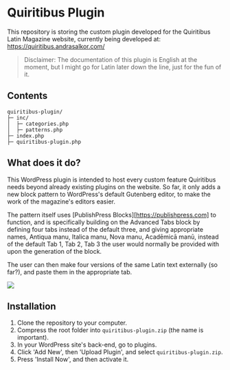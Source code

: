 # Quiritibus Plugin

This repository is storing the custom plugin developed for the Quiritibus Latin Magazine website, currently being developed at: https://quiritibus.andrasalkor.com/

> Disclaimer: The documentation of this plugin is English at the moment, but I might go for Latin later down the line, just for the fun of it.

## Contents

```
quiritibus-plugin/
├─ inc/
│  ├─ categories.php
│  ├─ patterns.php
├─ index.php
├─ quiritibus-plugin.php
```

## What does it do?

This WordPress plugin is intended to host every custom feature Quiritibus needs beyond already existing plugins on the website. So far, it only adds a new block pattern to WordPress's default Gutenberg editor, to make the work of the magazine's editors easier.

The pattern itself uses [PublishPress Blocks][https://publishpress.com] to function, and is specifically building on the Advanced Tabs block by defining four tabs instead of the default three, and giving appropriate names, Antiqua manu, Italica manu, Nova manu, Acadēmicā manū, instead of the default Tab 1, Tab 2, Tab 3 the user would normally be provided with upon the generation of the block.

The user can then make four versions of the same Latin text externally (so far?), and paste them in the appropriate tab.

![](D:\Alkor\Latina\Quiritibus\quiritibus-git\images\advanced_tabs_block_pattern.png)

## Installation

1. Clone the repository to your computer.
2. Compress the root folder into `quiritibus-plugin.zip` (the name is important).
3. In your WordPress site's back-end, go to plugins.
4. Click 'Add New', then 'Upload Plugin', and select `quiritibus-plugin.zip`.
5. Press 'Install Now', and then activate it.
